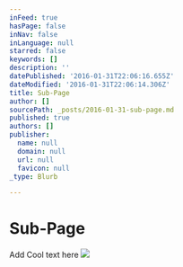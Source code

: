 ```yaml
---
inFeed: true
hasPage: false
inNav: false
inLanguage: null
starred: false
keywords: []
description: ''
datePublished: '2016-01-31T22:06:16.655Z'
dateModified: '2016-01-31T22:06:14.306Z'
title: Sub-Page
author: []
sourcePath: _posts/2016-01-31-sub-page.md
published: true
authors: []
publisher:
  name: null
  domain: null
  url: null
  favicon: null
_type: Blurb

---
```

# Sub-Page

Add Cool text here
![](https://the-grid-user-content.s3-us-west-2.amazonaws.com/a7d90610-4ace-4f51-9077-b9f259639d9b.jpg)